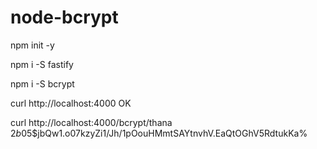 # node-bcrypt

npm init -y 

npm i -S fastify 

npm i -S bcrypt  

curl http://localhost:4000 
OK

curl http://localhost:4000/bcrypt/thana
$2b$05$jbQw1.o07kzyZi1/Jh/1pOouHMmtSAYtnvhV.EaQtOGhV5RdtukKa% 